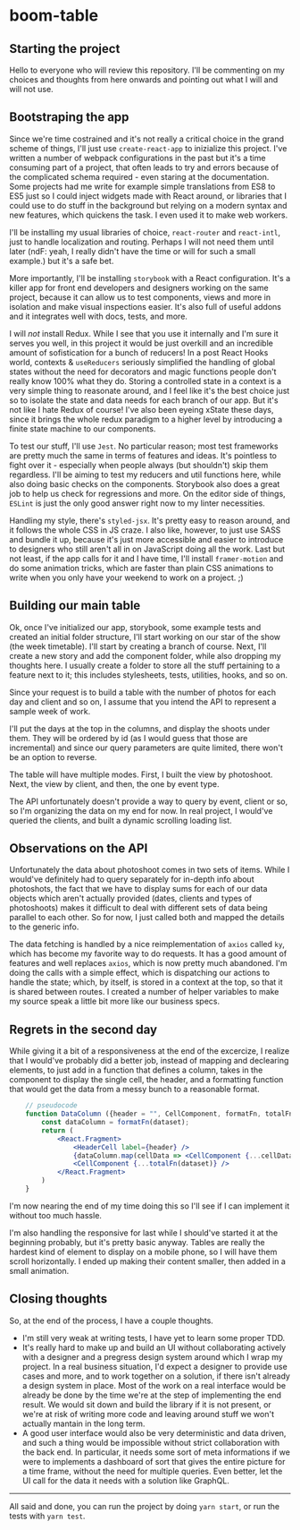 # boom-table

## Starting the project

Hello to everyone who will review this repository. I'll be commenting on my choices and thoughts from here onwards and pointing out what I will and will not use.

## Bootstraping the app

Since we're time costrained and it's not really a critical choice in the grand scheme of things, I'll just use `create-react-app` to inizialize this project. I've written a number of webpack configurations in the past but it's a time consuming part of a project, that often leads to try and errors because of the complicated schema required - even staring at the documentation. Some projects had me write for example simple translations from ES8 to ES5 just so I could inject widgets made with React around, or libraries that I could use to do stuff in the background but relying on a modern syntax and new features, which quickens the task. I even used it to make web workers.

I'll be installing my usual libraries of choice, `react-router` and `react-intl`, just to handle localization and routing. Perhaps I will not need them until later (ndF: yeah, I really didn't have the time or will for such a small example.) but it's a safe bet.

More importantly, I'll be installing `storybook` with a React configuration. It's a killer app for front end developers and designers working on the same project, because it can allow us to test components, views and more in isolation and make visual inspections easier. It's also full of useful addons and it integrates well with docs, tests, and more.

I will _not_ install Redux. While I see that you use it internally and I'm sure it serves you well, in this project it would be just overkill and an incredible amount of sofistication for a bunch of reducers! In a post React Hooks world, contexts & `useReducers` seriously simplified the handling of global states without the need for decorators and magic functions people don't really know 100% what they do. Storing a controlled state in a context is a very simple thing to reasonate around, and I feel like it's the best choice just so to isolate the state and data needs for each branch of our app. But it's not like I hate Redux of course! I've also been eyeing xState these days, since it brings the whole redux paradigm to a higher level by introducing a finite state machine to our components.

To test our stuff, I'll use `Jest`. No particular reason; most test frameworks are pretty much the same in terms of features and ideas. It's pointless to fight over it - especially when people always (but shouldn't) skip them regardless. I'll be aiming to test my reducers and util functions here, while also doing basic checks on the components. Storybook also does a great job to help us check for regressions and more. On the editor side of things, `ESLint` is just the only good answer right now to my linter necessities.

Handling my style, there's `styled-jsx`. It's pretty easy to reason around, and it follows the whole CSS in JS craze. I also like, however, to just use SASS and bundle it up, because it's just more accessible and easier to introduce to designers who still aren't all in on JavaScript doing all the work. Last but not least, if the app calls for it and I have time, I'll install `framer-motion` and do some animation tricks, which are faster than plain CSS animations to write when you only have your weekend to work on a project. ;)

## Building our main table

Ok, once I've initialized our app, storybook, some example tests and created an initial folder structure, I'll start working on our star of the show (the week timetable). I'll start by creating a branch of course. Next, I'll create a new story and add the component folder, while also dropping my thoughts here. I usually create a folder to store all the stuff pertaining to a feature next to it; this includes stylesheets, tests, utilities, hooks, and so on.

Since your request is to build a table with the number of photos for each day and client and so on, I assume that you intend the API to represent a sample week of work.

I'll put the days at the top in the columns, and display the shoots under them. They will be ordered by id (as I would guess that those are incremental) and since our query parameters are quite limited, there won't be an option to reverse.

The table will have multiple modes. First, I built the view by photoshoot. Next, the view by client, and then, the one by event type.

The API unfortunately doesn't provide a way to query by event, client or so, so I'm organizing the data on my end for now. In real project, I would've queried the clients, and built a dynamic scrolling loading list.

## Observations on the API

Unfortunately the data about photoshoot comes in two sets of items. While I would've definitely had to query separately for in-depth info about photoshots, the fact that we have to display sums for each of our data objects which aren't actually provided (dates, clients and types of photoshoots) makes it difficult to deal with different sets of data being parallel to each other. So for now, I just called both and mapped the details to the generic info.

The data fetching is handled by a nice reimplementation of `axios` called `ky`, which has become my favorite way to do requests. It has a good amount of features and well replaces `axios`, which is now pretty much abandoned. I'm doing the calls with a simple effect, which is dispatching our actions to handle the state; which, by itself, is stored in a context at the top, so that it is shared between routes. I created a number of helper variables to make my source speak a little bit more like our business specs.

## Regrets in the second day

While giving it a bit of a responsiveness at the end of the excercize, I realize that I would've probably did a better job, instead of mapping and declearing elements, to just add in a function that defines a column, takes in the component to display the single cell, the header, and a formatting function that would get the data from a messy bunch to a reasonable format.

```jsx
    // pseudocode
    function DataColumn ({header = "", CellComponent, formatFn, totalFn, dataset = []}) {
        const dataColumn = formatFn(dataset);
        return (
            <React.Fragment>
                <HeaderCell label={header} />
                {dataColumn.map(cellData => <CellComponent {...cellData} />)}
                <CellComponent {...totalFn(dataset)} />
            </React.Fragment>
        )
    }
```

I'm now nearing the end of my time doing this so I'll see if I can implement it without too much hassle. 

I'm also handling the responsive for last while I should've started it at the beginning probably, but it's pretty basic anyway. Tables are really the hardest kind of element to display on a mobile phone, so I will have them scroll horizontally. I ended up making their content smaller, then added in a small animation.

## Closing thoughts

So, at the end of the process, I have a couple thoughts.

- I'm still very weak at writing tests, I have yet to learn some proper TDD.
- It's really hard to make up and build an UI without collaborating actively with a designer and a pregress design system around which I wrap my project. In a real business situation, I'd expect a designer to provide use cases and more, and to work together on a solution, if there isn't already a design system in place. Most of the work on a real interface would be already be done by the time we're at the step of implementing the end result. We would sit down and build the library if it is not present, or we're at risk of writing more code and leaving around stuff we won't actually mantain in the long term.
- A good user interface would also be very deterministic and data driven, and such a thing would be impossible without strict collaboration with the back end. In particular, it needs some sort of meta informations if we were to implements a dashboard of sort that gives the entire picture for a time frame, without the need for multiple queries. Even better, let the UI call for the data it needs with a solution like GraphQL.

---

All said and done, you can run the project by doing `yarn start`, or run the tests with `yarn test`.
